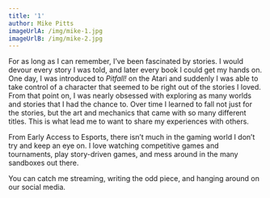 ```yaml
---
title: '1'
author: Mike Pitts
imageUrlA: /img/mike-1.jpg
imageUrlB: /img/mike-2.jpg
---
```

For as long as I can remember, I’ve been fascinated by stories. I would devour every story I was told, and later every book I could get my hands on. One day, I was introduced to _Pitfall!_ on the Atari and suddenly I was able to take control of a character that seemed to be right out of the stories I loved. From that point on, I was nearly obsessed with exploring as many worlds and stories that I had the chance to. Over time I learned to fall not just for the stories, but the art and mechanics that came with so many different titles. This is what lead me to want to share my experiences with others.

From Early Access to Esports, there isn’t much in the gaming world I don’t try and keep an eye on. I love watching competitive games and tournaments, play story-driven games, and mess around in the many sandboxes out there.

You can catch me streaming, writing the odd piece, and hanging around on our social media.
